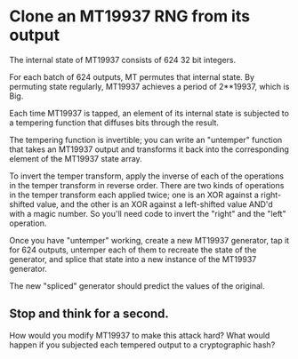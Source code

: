 # Clone an MT19937 RNG from its output

The internal state of MT19937 consists of 624 32 bit integers.

For each batch of 624 outputs, MT permutes that internal state. By
permuting state regularly, MT19937 achieves a period of 2**19937,
which is Big.

Each time MT19937 is tapped, an element of its internal state is
subjected to a tempering function that diffuses bits through the
result.

The tempering function is invertible; you can write an "untemper"
function that takes an MT19937 output and transforms it back into the
corresponding element of the MT19937 state array.

To invert the temper transform, apply the inverse of each of the
operations in the temper transform in reverse order. There are two
kinds of operations in the temper transform each applied twice; one is
an XOR against a right-shifted value, and the other is an XOR against
a left-shifted value AND'd with a magic number. So you'll need code to
invert the "right" and the "left" operation.

Once you have "untemper" working, create a new MT19937 generator, tap
it for 624 outputs, untemper each of them to recreate the state of the
generator, and splice that state into a new instance of the MT19937
generator.

The new "spliced" generator should predict the values of the original.

## Stop and think for a second.

How would you modify MT19937 to make this attack hard? What would
happen if you subjected each tempered output to a cryptographic hash?
